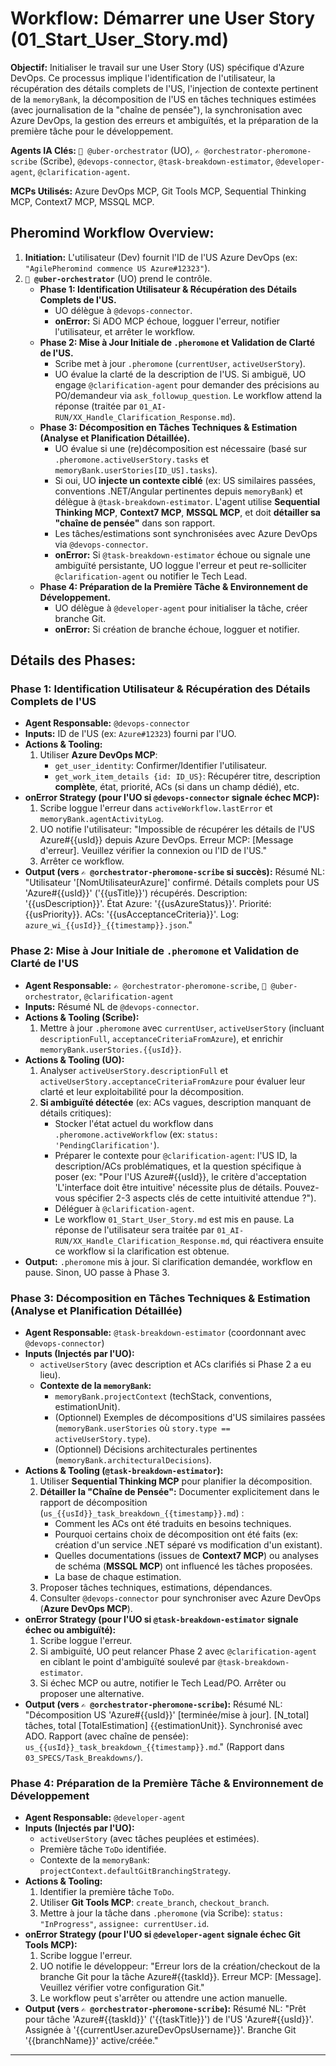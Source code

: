 # Workflow: Démarrer une User Story (01_Start_User_Story.md)

**Objectif:** Initialiser le travail sur une User Story (US) spécifique d'Azure DevOps. Ce processus implique l'identification de l'utilisateur, la récupération des détails complets de l'US, l'injection de contexte pertinent de la `memoryBank`, la décomposition de l'US en tâches techniques estimées (avec journalisation de la "chaîne de pensée"), la synchronisation avec Azure DevOps, la gestion des erreurs et ambiguïtés, et la préparation de la première tâche pour le développement.

**Agents IA Clés:** `🧐 @uber-orchestrator` (UO), `✍️ @orchestrator-pheromone-scribe` (Scribe), `@devops-connector`, `@task-breakdown-estimator`, `@developer-agent`, `@clarification-agent`.

**MCPs Utilisés:** Azure DevOps MCP, Git Tools MCP, Sequential Thinking MCP, Context7 MCP, MSSQL MCP.

## Pheromind Workflow Overview:

1.  **Initiation:** L'utilisateur (Dev) fournit l'ID de l'US Azure DevOps (ex: `"AgilePheromind commence US Azure#12323"`).
2.  **`🧐 @uber-orchestrator`** (UO) prend le contrôle.
    *   **Phase 1: Identification Utilisateur & Récupération des Détails Complets de l'US.**
        *   UO délègue à `@devops-connector`.
        *   **onError:** Si ADO MCP échoue, logguer l'erreur, notifier l'utilisateur, et arrêter le workflow.
    *   **Phase 2: Mise à Jour Initiale de `.pheromone` et Validation de Clarté de l'US.**
        *   Scribe met à jour `.pheromone` (`currentUser`, `activeUserStory`).
        *   UO évalue la clarté de la description de l'US. Si ambiguë, UO engage `@clarification-agent` pour demander des précisions au PO/demandeur via `ask_followup_question`. Le workflow attend la réponse (traitée par `01_AI-RUN/XX_Handle_Clarification_Response.md`).
    *   **Phase 3: Décomposition en Tâches Techniques & Estimation (Analyse et Planification Détaillée).**
        *   UO évalue si une (re)décomposition est nécessaire (basé sur `.pheromone.activeUserStory.tasks` et `memoryBank.userStories[ID_US].tasks`).
        *   Si oui, UO **injecte un contexte ciblé** (ex: US similaires passées, conventions .NET/Angular pertinentes depuis `memoryBank`) et délègue à `@task-breakdown-estimator`. L'agent utilise **Sequential Thinking MCP**, **Context7 MCP**, **MSSQL MCP**, et doit **détailler sa "chaîne de pensée"** dans son rapport.
        *   Les tâches/estimations sont synchronisées avec Azure DevOps via `@devops-connector`.
        *   **onError:** Si `@task-breakdown-estimator` échoue ou signale une ambiguïté persistante, UO loggue l'erreur et peut re-solliciter `@clarification-agent` ou notifier le Tech Lead.
    *   **Phase 4: Préparation de la Première Tâche & Environnement de Développement.**
        *   UO délègue à `@developer-agent` pour initialiser la tâche, créer branche Git.
        *   **onError:** Si création de branche échoue, logguer et notifier.

## Détails des Phases:

### Phase 1: Identification Utilisateur & Récupération des Détails Complets de l'US
*   **Agent Responsable:** `@devops-connector`
*   **Inputs:** ID de l'US (ex: `Azure#12323`) fourni par l'UO.
*   **Actions & Tooling:**
    1.  Utiliser **Azure DevOps MCP**:
        *   `get_user_identity`: Confirmer/Identifier l'utilisateur.
        *   `get_work_item_details {id: ID_US}`: Récupérer titre, description **complète**, état, priorité, ACs (si dans un champ dédié), etc.
*   **onError Strategy (pour l'UO si `@devops-connector` signale échec MCP):**
    1.  Scribe loggue l'erreur dans `activeWorkflow.lastError` et `memoryBank.agentActivityLog`.
    2.  UO notifie l'utilisateur: "Impossible de récupérer les détails de l'US Azure#{{usId}} depuis Azure DevOps. Erreur MCP: [Message d'erreur]. Veuillez vérifier la connexion ou l'ID de l'US."
    3.  Arrêter ce workflow.
*   **Output (vers `✍️ @orchestrator-pheromone-scribe` si succès):** Résumé NL: "Utilisateur '[NomUtilisateurAzure]' confirmé. Détails complets pour US 'Azure#{{usId}}' ('{{usTitle}}') récupérés. Description: '{{usDescription}}'. État Azure: '{{usAzureStatus}}'. Priorité: {{usPriority}}. ACs: '{{usAcceptanceCriteria}}'. Log: `azure_wi_{{usId}}_{{timestamp}}.json`."

### Phase 2: Mise à Jour Initiale de `.pheromone` et Validation de Clarté de l'US
*   **Agent Responsable:** `✍️ @orchestrator-pheromone-scribe`, `🧐 @uber-orchestrator`, `@clarification-agent`
*   **Inputs:** Résumé NL de `@devops-connector`.
*   **Actions & Tooling (Scribe):**
    1.  Mettre à jour `.pheromone` avec `currentUser`, `activeUserStory` (incluant `descriptionFull`, `acceptanceCriteriaFromAzure`), et enrichir `memoryBank.userStories.{{usId}}`.
*   **Actions & Tooling (UO):**
    1.  Analyser `activeUserStory.descriptionFull` et `activeUserStory.acceptanceCriteriaFromAzure` pour évaluer leur clarté et leur exploitabilité pour la décomposition.
    2.  **Si ambiguïté détectée** (ex: ACs vagues, description manquant de détails critiques):
        *   Stocker l'état actuel du workflow dans `.pheromone.activeWorkflow` (ex: `status: 'PendingClarification'`).
        *   Préparer le contexte pour `@clarification-agent`: l'US ID, la description/ACs problématiques, et la question spécifique à poser (ex: "Pour l'US Azure#{{usId}}, le critère d'acceptation 'L'interface doit être intuitive' nécessite plus de détails. Pouvez-vous spécifier 2-3 aspects clés de cette intuitivité attendue ?").
        *   Déléguer à `@clarification-agent`.
        *   Le workflow `01_Start_User_Story.md` est mis en pause. La réponse de l'utilisateur sera traitée par `01_AI-RUN/XX_Handle_Clarification_Response.md`, qui réactivera ensuite ce workflow si la clarification est obtenue.
*   **Output:** `.pheromone` mis à jour. Si clarification demandée, workflow en pause. Sinon, UO passe à Phase 3.

### Phase 3: Décomposition en Tâches Techniques & Estimation (Analyse et Planification Détaillée)
*   **Agent Responsable:** `@task-breakdown-estimator` (coordonnant avec `@devops-connector`)
*   **Inputs (Injectés par l'UO):**
    *   `activeUserStory` (avec description et ACs clarifiés si Phase 2 a eu lieu).
    *   **Contexte de la `memoryBank`:**
        *   `memoryBank.projectContext` (techStack, conventions, estimationUnit).
        *   (Optionnel) Exemples de décompositions d'US similaires passées (`memoryBank.userStories` où `story.type == activeUserStory.type`).
        *   (Optionnel) Décisions architecturales pertinentes (`memoryBank.architecturalDecisions`).
*   **Actions & Tooling (`@task-breakdown-estimator`):**
    1.  Utiliser **Sequential Thinking MCP** pour planifier la décomposition.
    2.  **Détailler la "Chaîne de Pensée":** Documenter explicitement dans le rapport de décomposition (`us_{{usId}}_task_breakdown_{{timestamp}}.md`) :
        *   Comment les ACs ont été traduits en besoins techniques.
        *   Pourquoi certains choix de décomposition ont été faits (ex: création d'un service .NET séparé vs modification d'un existant).
        *   Quelles documentations (issues de **Context7 MCP**) ou analyses de schéma (**MSSQL MCP**) ont influencé les tâches proposées.
        *   La base de chaque estimation.
    3.  Proposer tâches techniques, estimations, dépendances.
    4.  Consulter `@devops-connector` pour synchroniser avec Azure DevOps (**Azure DevOps MCP**).
*   **onError Strategy (pour l'UO si `@task-breakdown-estimator` signale échec ou ambiguïté):**
    1.  Scribe loggue l'erreur.
    2.  Si ambiguïté, UO peut relancer Phase 2 avec `@clarification-agent` en ciblant le point d'ambiguïté soulevé par `@task-breakdown-estimator`.
    3.  Si échec MCP ou autre, notifier le Tech Lead/PO. Arrêter ou proposer une alternative.
*   **Output (vers `✍️ @orchestrator-pheromone-scribe`):** Résumé NL: "Décomposition US 'Azure#{{usId}}' [terminée/mise à jour]. [N_total] tâches, total [TotalEstimation] {{estimationUnit}}. Synchronisé avec ADO. Rapport (avec chaîne de pensée): `us_{{usId}}_task_breakdown_{{timestamp}}.md`." (Rapport dans `03_SPECS/Task_Breakdowns/`).

### Phase 4: Préparation de la Première Tâche & Environnement de Développement
*   **Agent Responsable:** `@developer-agent`
*   **Inputs (Injectés par l'UO):**
    *   `activeUserStory` (avec tâches peuplées et estimées).
    *   Première tâche `ToDo` identifiée.
    *   Contexte de la `memoryBank`: `projectContext.defaultGitBranchingStrategy`.
*   **Actions & Tooling:**
    1.  Identifier la première tâche `ToDo`.
    2.  Utiliser **Git Tools MCP**: `create_branch`, `checkout_branch`.
    3.  Mettre à jour la tâche dans `.pheromone` (via Scribe): `status: "InProgress"`, `assignee: currentUser.id`.
*   **onError Strategy (pour l'UO si `@developer-agent` signale échec Git Tools MCP):**
    1.  Scribe loggue l'erreur.
    2.  UO notifie le développeur: "Erreur lors de la création/checkout de la branche Git pour la tâche Azure#{{taskId}}. Erreur MCP: [Message]. Veuillez vérifier votre configuration Git."
    3.  Le workflow peut s'arrêter ou attendre une action manuelle.
*   **Output (vers `✍️ @orchestrator-pheromone-scribe`):** Résumé NL: "Prêt pour tâche 'Azure#{{taskId}}' ('{{taskTitle}}') de l'US 'Azure#{{usId}}'. Assignée à '{{currentUser.azureDevOpsUsername}}'. Branche Git '{{branchName}}' active/créée."

---